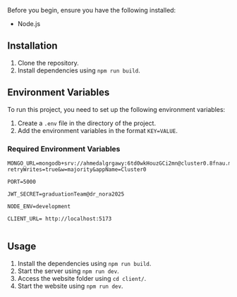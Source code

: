 Before you begin, ensure you have the following installed:

- Node.js

## Installation

1. Clone the repository.
2. Install dependencies using `npm run build`.

## Environment Variables

To run this project, you need to set up the following environment variables:

1. Create a `.env` file in the directory of the project.
2. Add the environment variables in the format `KEY=VALUE`.

### Required Environment Variables

```plaintext
MONGO_URL=mongodb+srv://ahmedalgrgawy:6td0wkHouzGCi2mn@cluster0.8fnau.mongodb.net/?retryWrites=true&w=majority&appName=Cluster0

PORT=5000

JWT_SECRET=graduationTeam@dr_nora2025

NODE_ENV=development

CLIENT_URL= http://localhost:5173


```

## Usage

1. Install the dependencies using `npm run build`.
2. Start the server using `npm run dev`.
3. Access the website folder using `cd client/`.
4. Start the website using `npm run dev`.
